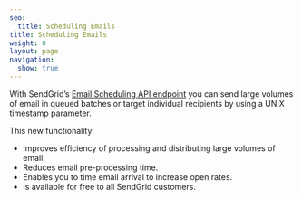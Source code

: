 ```yaml
---
seo:
  title: Scheduling Emails
title: Scheduling Emails
weight: 0
layout: page
navigation:
  show: true
---
```


With SendGrid’s [Email Scheduling API endpoint]({{root_url}}/API_Reference/SMTP_API/scheduling_parameters.html) you can send large volumes of email in queued batches or target individual recipients by using a UNIX timestamp parameter.

This new functionality:

* Improves efficiency of processing and distributing large volumes of email.
* Reduces email pre-processing time.
* Enables you to time email arrival to increase open rates.
* Is available for free to all SendGrid customers.